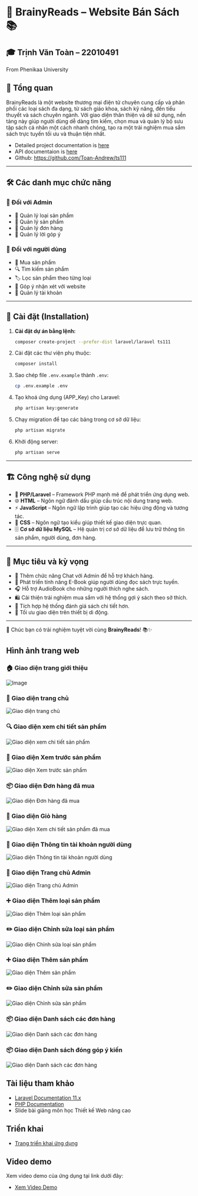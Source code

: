 
# 🌟 BrainyReads – Website Bán Sách 📚

## 🎓 Trịnh Văn Toàn – 22010491  
From Phenikaa University

## **📌 Tổng quan**
BrainyReads là một website thương mại điện tử chuyên cung cấp và phân phối các loại sách đa dạng, từ sách giáo khoa, sách kỹ năng, đến tiểu thuyết và sách chuyên ngành. Với giao diện thân thiện và dễ sử dụng, nền tảng này giúp người dùng dễ dàng tìm kiếm, chọn mua và quản lý bộ sưu tập sách cá nhân một cách nhanh chóng, tạo ra một trải nghiệm mua sắm sách trực tuyến tối ưu và thuận tiện nhất.


 - Detailed project documentation is [here](https://drive.google.com/file/d/1hNkPq4pBIFqGrtWDNo84s7gPof2CmomG/view?usp=sharing)
 - API documentaion is [here](https://github.com/Toan-Andrew/ts111/wiki)
 - Github: https://github.com/Toan-Andrew/ts111
---

## **🛠️ Các danh mục chức năng**

### 🔹 Đối với Admin
- 📌 Quản lý loại sản phẩm
- 📌 Quản lý sản phẩm
- 📌 Quản lý đơn hàng
- 📌 Quản lý lời góp ý

### 🔹 Đối với người dùng
- 🛒 Mua sản phẩm
- 🔍 Tìm kiếm sản phẩm
- 🏷️ Lọc sản phẩm theo từng loại
- 💬 Góp ý nhận xét với website
- 👤 Quản lý tài khoản

---

## **🚀 Cài đặt (Installation)**
1. **Cài đặt dự án bằng lệnh:**
   ```bash
   composer create-project --prefer-dist laravel/laravel ts111
   ```

2. Cài đặt các thư viện phụ thuộc:  
   ```bash
   composer install
   ```
3. Sao chép file `.env.example` thành `.env`:  
   ```bash
   cp .env.example .env
   ```
4. Tạo khoá ứng dụng (APP_Key) cho Laravel:  
   ```bash
   php artisan key:generate
   ```
5. Chạy migration để tạo các bảng trong cơ sở dữ liệu:  
   ```bash
   php artisan migrate
   ```
6. Khởi động server:  
   ```bash
   php artisan serve
   ```

---

## **🏗️ Công nghệ sử dụng**
- 🐘 **PHP/Laravel** – Framework PHP mạnh mẽ để phát triển ứng dụng web.
- 🌐 **HTML** – Ngôn ngữ đánh dấu giúp cấu trúc nội dung trang web.
- ⚡ **JavaScript** – Ngôn ngữ lập trình giúp tạo các hiệu ứng động và tương tác.
- 🎨 **CSS** – Ngôn ngữ tạo kiểu giúp thiết kế giao diện trực quan.
- 🗄️ **Cơ sở dữ liệu MySQL** – Hệ quản trị cơ sở dữ liệu để lưu trữ thông tin sản phẩm, người dùng, đơn hàng.

---

## **🎯 Mục tiêu và kỳ vọng**
- 💬 Thêm chức năng Chat với Admin để hỗ trợ khách hàng.
- 📖 Phát triển tính năng E-Book giúp người dùng đọc sách trực tuyến.
- 🎧 Hỗ trợ AudioBook cho những người thích nghe sách.
- 🛍️ Cải thiện trải nghiệm mua sắm với hệ thống gợi ý sách theo sở thích.
- 🌟 Tích hợp hệ thống đánh giá sách chi tiết hơn.
- 📱 Tối ưu giao diện trên thiết bị di động.

---

🚀 Chúc bạn có trải nghiệm tuyệt vời cùng **BrainyReads**! 📚✨

## Hình ảnh trang web

### 🏠 Giao diện trang giới thiệu  
![Image](https://github.com/user-attachments/assets/ee586644-ae9a-434b-aa0e-55aeeaf4a5cc)

### 🏡 Giao diện trang chủ  
![Giao diện trang chủ](https://github.com/user-attachments/assets/9fe70582-fa2f-4c56-a4e1-029618e39957)

### 🔍 Giao diện xem chi tiết sản phẩm  
![Giao diện xem chi tiết sản phẩm](https://github.com/user-attachments/assets/2742de65-6252-4467-9c66-bfa444542024)

### 👀 Giao diện Xem trước sản phẩm 
![Giao diện Xem trước sản phẩm](https://github.com/user-attachments/assets/3bf95fba-6659-49ab-8a37-cbd36d067756)

### 📦 Giao diện Đơn hàng đã mua
![Giao diện Đơn hàng đã mua](https://github.com/user-attachments/assets/c0e762ab-2b51-4b2c-9108-93d6f47dd8de)

### 📄 Giao diện Giỏ hàng
![Giao diện Xem chi tiết sản phẩm đã mua](https://github.com/user-attachments/assets/eeef3128-9c86-4762-baaa-3795d8fe7f84)

### 👤 Giao diện Thông tin tài khoản người dùng
![Giao diện Thông tin tài khoản người dùng](https://github.com/user-attachments/assets/196adb17-ed6d-47f2-8b09-67f50cd08d65)

### 🏢 Giao diện Trang chủ Admin  
![Giao diện Trang chủ Admin](https://github.com/user-attachments/assets/d0db3320-f9e6-451d-92a1-e833cdb7e81d)

### ➕ Giao diện Thêm loại sản phẩm 
![Giao diện Thêm loại sản phẩm](https://github.com/user-attachments/assets/ea118109-7f62-471d-b6d8-1da062a2ef5a)

### ✏️ Giao diện Chỉnh sửa loại sản phẩm  
![Giao diện Chỉnh sửa loại sản phẩm](https://github.com/user-attachments/assets/8cefcfb1-0fbe-4c16-b834-c836eb9c8a4a)

### ➕ Giao diện Thêm sản phẩm  
![Giao diện Thêm sản phẩm](https://github.com/user-attachments/assets/e119659d-d4d7-49df-88ff-a2fa563538d1)

### ✏️ Giao diện Chỉnh sửa sản phẩm
![Giao diện Chỉnh sửa sản phẩm](https://github.com/user-attachments/assets/f6625209-2294-4c8b-a1ad-8200f3e0b6b2)

### 📦 Giao diện Danh sách các đơn hàng
![Giao diện Danh sách các đơn hàng](https://github.com/user-attachments/assets/d1e92328-0855-49f7-8b13-fa4f019a1c5f)

### 📦 Giao diện Danh sách đóng góp ý kiến  
![Giao diện Danh sách các đơn hàng](https://github.com/user-attachments/assets/47b22c50-905f-4dac-aa21-989799e5deb6)

## Tài liệu tham khảo

- [Laravel Documentation 11.x](https://laravel.com/docs/11.x)
- [PHP Documentation](https://www.php.net/docs.php)
- Slide bài giảng môn học Thiết kế Web nâng cao

## Triển khai

- [Trang triển khai ứng dụng](https://automatic-potato-v66wp4qg5wxghp9-8001.app.github.dev/)

## Video demo

Xem video demo của ứng dụng tại link dưới đây:

- [Xem Video Demo](https://drive.google.com/file/d/1rB2s7l0PEYv1x6zgyBYhi0xu1AmMvObE/view?usp=sharing)

